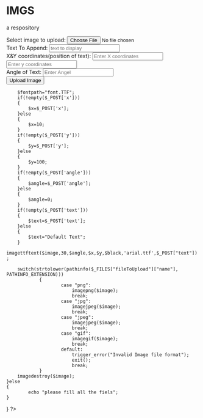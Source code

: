 # IMGS
a respository
<!DOCTYPE html>
<html>
<body>
<form method="post" action="upload.php" enctype="multipart/form-data">
    Select image to upload:
    <input type="file" name="fileToUpload" id="fileToUpload">
        </br>
    Text To Append:
    <input type="text" name="text" placeholder="text to display">
        </br>
    X&Y coordinates(position of text):
    <input type="number" name="x" placeholder="Enter X coordinates">
    <input type="number" name="y" placeholder="Enter y coordinates"></br>
    Angle of Text:
    <input type="number" name="angle" placeholder="Enter Angel"></br>
    <input type="submit" value="Upload Image" name="submit">
</form>

</body>
</html>
<?php
if(isset($_POST["submit"]))
{
	if(!empty($_FILES["fileToUpload"])&&!empty($_POST["text"]))
	{
		switch(strtolower(pathinfo($_FILES["fileToUpload"]["name"], PATHINFO_EXTENSION)))
				{
						case "png":
							header("Content-type:image/png");
							$image=imagecreatefrompng($_FILES["fileToUpload"]["tmp_name"]);
							break;
						case "jpg":
							header("Content-type:image/jpeg");
							$image=imagecreatefromjpeg($_FILES["fileToUpload"]["tmp_name"]);
							break;
						case "jpeg":
							header("Content-type:image/jpeg");
							$image=imagecreatefromjpeg($_FILES["fileToUpload"]["tmp_name"]);
							break;
						case "gif":
							header("Content-type:image/gif");
							$im = imagecreatefromgif($_FILES["fileToUpload"]["tmp_name"]);
							break;
						default:
							trigger_error("Invalid Image file format");
							exit();
							break;
				}
		
		$fontpath="font.TTF";
		if(!empty($_POST['x']))
		{
			$x=$_POST['x'];
		}else
		{
			$x=10;
		}
		if(!empty($_POST['y']))
		{
			$y=$_POST['y'];
		}else
		{
			$y=100;
		}
		if(!empty($_POST['angle']))
		{
			$angle=$_POST['angle'];
		}else
		{
			$angle=0;
		}
		if(!empty($_POST['text']))
		{
			$text=$_POST['text'];
		}else
		{
			$text="Default Text";
		}
		imagettftext($image,30,$angle,$x,$y,$black,'arial.ttf',$_POST["text"]);
		
		switch(strtolower(pathinfo($_FILES["fileToUpload"]["name"], PATHINFO_EXTENSION)))
				{
						case "png":
							imagepng($image);
							break;
						case "jpg":
							imagejpeg($image);
							break;
						case "jpeg":
							imagejpeg($image);
							break;
						case "gif":
							imagegif($image);
							break;
						default:
							trigger_error("Invalid Image file format");
							exit();
							break;
				}
		imagedestroy($image);
	}else
	{
			echo "please fill all the fiels";
	}
}
?>



